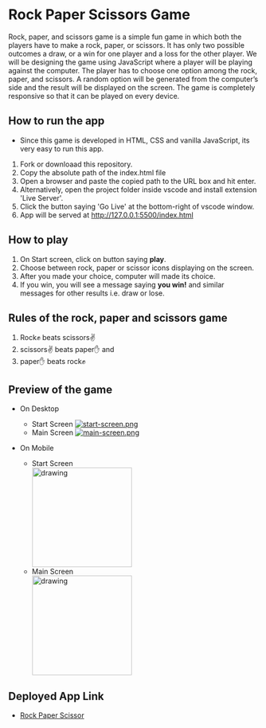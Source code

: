 # Rock Paper Scissors Game
Rock, paper, and scissors game is a simple fun game in which both the players have to make a rock, paper, or scissors. It has only two possible outcomes a draw, or a win for one player and a loss for the other player. We will be designing the game using JavaScript where a player will be playing against the computer. The player has to choose one option among the rock, paper, and scissors. A random option will be generated from the computer’s side and the result will be displayed on the screen. The game is completely responsive so that it can be played on every device.

## How to run the app

- Since this game is developed in HTML, CSS and vanilla JavaScript, its very easy to run this app.
1. Fork or downloaad this repository.
2. Copy the absolute path of the index.html file
3. Open a browser and paste the copied path to the URL box and hit enter.
4. Alternatively, open the project folder inside vscode and install extension 'Live Server'.
5. Click the button saying 'Go Live' at the bottom-right of vscode window. 
6. App will be served at http://127.0.0.1:5500/index.html 

## How to play

1. On Start screen, click on button saying <b>play</b>.
2. Choose between rock, paper or scissor icons displaying on the screen.
3. After you made your choice, computer will made its choice.
4. If you win, you will see a message saying <b>you win!</b> and similar messages for other results i.e. draw or lose.

## Rules of the rock, paper and scissors game

1. Rock✊ beats scissors✌️
2. scissors✌️ beats paper✋ and
3. paper✋ beats rock✊

## Preview of the game
- On Desktop
  - Start Screen
  [![start-screen.png](https://i.postimg.cc/RVB43NpZ/start-screen.png)](https://postimg.cc/232PM8fs)  
  - Main Screen
  [![main-screen.png](https://i.postimg.cc/C1FzGx49/main-screen.png)](https://postimg.cc/CZQhYYX4)
 
- On Mobile
  - Start Screen
    <div>
      <img src="https://i.postimg.cc/Vvypxx0B/start-screen.jpg)](https://postimg.cc/BLgmDwgX" alt="drawing" width="200"/> 
    </div>
  - Main Screen
    <div>
       <img src="https://i.postimg.cc/6qdgtMds/main-screen.jpg)](https://postimg.cc/jnSZhQgv" alt="drawing" width="200"/>
    </div>
  
 ## Deployed App Link
 
  - <a href="https://sumitkcs.github.io/RockPaperScissors/" target="_top"> Rock Paper Scissor</a>
  


